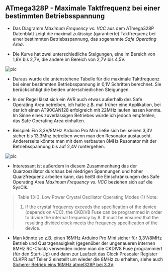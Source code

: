 
## ATmega328P - Maximale Taktfrequenz bei einer bestimmten Betriebsspannung


- Das Diagramm *Maximum Frequency vs. VCC* aus dem ATmega328P Datenblatt zeigt die maximal zulässige (garantierte) Taktfrequenz bei einer bestimmten Betriebsspannung, das sogenannte *Safe Operating Area*.

- Die Kurve hat zwei unterschiedliche Steigungen, eine im Bereich von 1,8V bis 2,7V, die andere im Bereich von 2,7V bis 4,5V.

![pic](Images/ATmega328P_Maximum_Frequency_vs_Vcc.png)

- Daraus wurde die untenstehene Tabelle für die maximale Taktfrequenz bei einer bestimmten Betriebsspannung in 0,1V Schritten berechnet. Sie berücksichtigt die beiden unterschiedlichen Steigungen.

- In der Regel lässt sich ein AVR auch etwas außerhalb des Safe Operating Area betreiben, ich hatte z.B. mal früher eine Applikation, bei der ich einen AT90CAN128 erfolgreich mit 22MHz laufen lassen konnte.<br>
Im Sinne eines zuverlässigen Betriebes würde ich jedoch empfehlen, das Safe Operating Area einhalten.

- Beispiel: Ein 3,3V/8MHz Arduino Pro Mini ließe sich bei seinen 3,3V sicher bis 13,3Mhz betreiben wenn man den Resonator austauscht.<br>
Andererseits könnte man mit dem verbauten 8MHz Resonator mit der Betriebsspannung bis auf 2,4V runtergehen.

![pic](Images/AVR_Frequenz_vs_Spannung.png)

- Interessant ist außerdem in diesem Zusammenhang das der Quarzoszillator durchaus bei niedrigen Spannungen und hoher Quarzfrequenz arbeiten kann, das heißt die Einschränkungen des Safe Operating Area *Maximum Frequency vs. VCC* beziehen sich auf die SysClk.

> Table 13-3. Low Power Crystal Oscillator Operating Modes (1)
> Note:
> 1. If the crystal frequency exceeds the specification of the device (depends on VCC), the CKDIV8 Fuse
> can be programmed in order to divide the internal frequency by 8. It must be ensured that the
> resulting divided clock meets the frequency specification of the device.

- Man könnte so z.B. einen 16MHz Arduino Pro Mini sicher für 3,3V/8MHz Betrieb und Quarzgenauigkeit (gegenüber der ungenaueren internen 8MHz RC-Clock) verwenden indem man die CKDIV8 Fuse programmiert (für den Start-Up) und dann zur Laufzeit das Clock Prescaler Register CLKPR auf Teiler 2 einstellt um wieder die 8MHz zu erhalten, siehe auch [Sicherer Betrieb eins 16MHz atmel328P bei 3.3V](https://homematic-forum.de/forum/viewtopic.php?f=76&t=58776).
